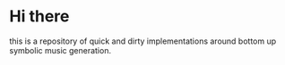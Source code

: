 # Hi there

this is a repository of quick and dirty implementations around bottom up symbolic music generation.
